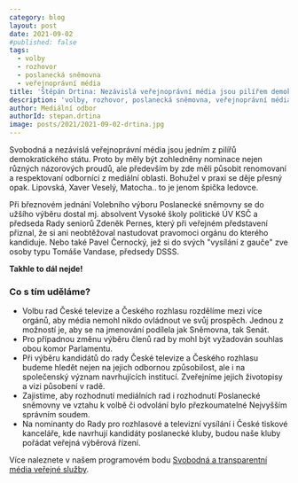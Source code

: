 ```yaml
---
category: blog
layout: post
date: 2021-09-02
#published: false
tags: 
  - volby
  - rozhovor
  - poslanecká sněmovna
  - veřejnoprávní média
title: 'Štěpán Drtina: Nezávislá veřejnoprávní média jsou pilířem demokracie!'
description: 'volby, rozhovor, poslanecká sněmovna, veřejnoprávní média'
author: Mediální odbor
authorId: stepan.drtina
image: posts/2021/2021-09-02-drtina.jpg
---
```


Svobodná a nezávislá veřejnoprávní média jsou jedním z pilířů demokratického státu. Proto by měly být zohledněny nominace nejen různých názorových proudů, ale především by zde měli působit renomovaní a respektovaní odborníci z mediální oblasti. Bohužel v praxi se děje přesný opak. Lipovská, Xaver Veselý, Matocha.. to je jenom špička ledovce. 

Při březnovém jednání Volebního výboru Poslanecké sněmovny se do užšího výběru dostal mj. absolvent Vysoké školy politické ÚV KSČ a předseda Rady seniorů Zdeněk Pernes, který při veřejném představení přiznal, že si ani neobtěžoval nastudovat pravomoci orgánu do kterého kandiduje. Nebo také Pavel Černocký, jež si do svých "vysílání z gauče" zve osoby typu Tomáše Vandase, předsedy DSSS.

**Takhle to dál nejde!**

### Co s tím uděláme? 
* Volbu rad České televize a Českého rozhlasu rozdělíme mezi více orgánů, aby média nemohl nikdo ovládnout ve svůj prospěch. Jednou z možností je, aby se na jmenování podílela jak Sněmovna, tak Senát. 
* Pro případnou změnu výběru členů rad by mohl být vyžadován souhlas obou komor Parlamentu.
* Při výběru kandidátů do rady České televize a Českého rozhlasu budeme hledět nejen na jejich odbornou způsobilost, ale i na  společenský význam navrhujících institucí. Zveřejníme jejich životopisy a vizi působení v radě.
* Zajistíme, aby rozhodnutí mediálních rad i rozhodnutí Poslanecké sněmovny ve vztahu k volbě či odvolání bylo přezkoumatelné Nejvyšším správním soudem.
* Na nominanty do Rady pro rozhlasové a televizní vysílání i České tiskové kanceláře, kde navrhují kandidáty poslanecké kluby, budou naše kluby pořádat veřejná výběrová řízení.

Více naleznete v našem programovém bodu [Svobodná a transparentní média veřejné služby](https://www.piratiastarostove.cz/program/svobodna-a-transparentni-media-verejne-sluzby/).
